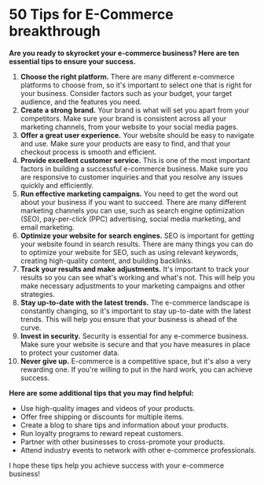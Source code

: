 # 50 Tips for E-Commerce breakthrough

**Are you ready to skyrocket your e-commerce business? Here are ten essential tips to ensure your success.**

1. **Choose the right platform.** There are many different e-commerce platforms to choose from, so it's important to select one that is right for your business. Consider factors such as your budget, your target audience, and the features you need.
2. **Create a strong brand.** Your brand is what will set you apart from your competitors. Make sure your brand is consistent across all your marketing channels, from your website to your social media pages.
3. **Offer a great user experience.** Your website should be easy to navigate and use. Make sure your products are easy to find, and that your checkout process is smooth and efficient.
4. **Provide excellent customer service.** This is one of the most important factors in building a successful e-commerce business. Make sure you are responsive to customer inquiries and that you resolve any issues quickly and efficiently.
5. **Run effective marketing campaigns.** You need to get the word out about your business if you want to succeed. There are many different marketing channels you can use, such as search engine optimization (SEO), pay-per-click (PPC) advertising, social media marketing, and email marketing.
6. **Optimize your website for search engines.** SEO is important for getting your website found in search results. There are many things you can do to optimize your website for SEO, such as using relevant keywords, creating high-quality content, and building backlinks.
7. **Track your results and make adjustments.** It's important to track your results so you can see what's working and what's not. This will help you make necessary adjustments to your marketing campaigns and other strategies.
8. **Stay up-to-date with the latest trends.** The e-commerce landscape is constantly changing, so it's important to stay up-to-date with the latest trends. This will help you ensure that your business is ahead of the curve.
9. **Invest in security.** Security is essential for any e-commerce business. Make sure your website is secure and that you have measures in place to protect your customer data.
10. **Never give up.** E-commerce is a competitive space, but it's also a very rewarding one. If you're willing to put in the hard work, you can achieve success.

**Here are some additional tips that you may find helpful:**

- Use high-quality images and videos of your products.
- Offer free shipping or discounts for multiple items.
- Create a blog to share tips and information about your products.
- Run loyalty programs to reward repeat customers.
- Partner with other businesses to cross-promote your products.
- Attend industry events to network with other e-commerce professionals.

I hope these tips help you achieve success with your e-commerce business!
